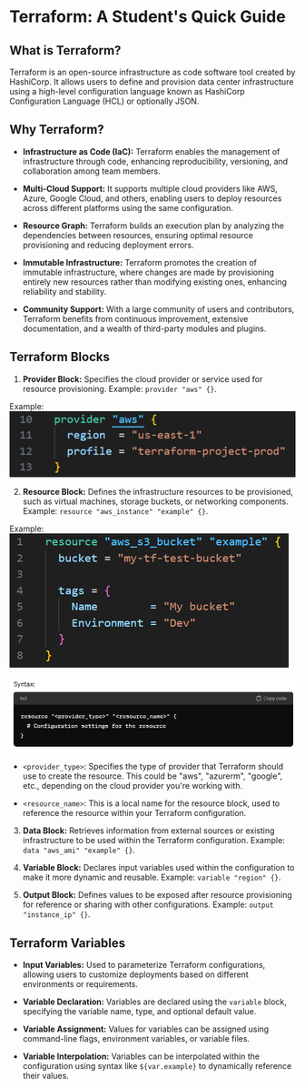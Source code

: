 # Terraform: A Student's Quick Guide

## What is Terraform?

Terraform is an open-source infrastructure as code software tool created by HashiCorp. It allows users to define and provision data center infrastructure using a high-level configuration language known as HashiCorp Configuration Language (HCL) or optionally JSON.

## Why Terraform?

- **Infrastructure as Code (IaC):** Terraform enables the management of infrastructure through code, enhancing reproducibility, versioning, and collaboration among team members.

- **Multi-Cloud Support:** It supports multiple cloud providers like AWS, Azure, Google Cloud, and others, enabling users to deploy resources across different platforms using the same configuration.

- **Resource Graph:** Terraform builds an execution plan by analyzing the dependencies between resources, ensuring optimal resource provisioning and reducing deployment errors.

- **Immutable Infrastructure:** Terraform promotes the creation of immutable infrastructure, where changes are made by provisioning entirely new resources rather than modifying existing ones, enhancing reliability and stability.

- **Community Support:** With a large community of users and contributors, Terraform benefits from continuous improvement, extensive documentation, and a wealth of third-party modules and plugins.

## Terraform Blocks

1. **Provider Block:** Specifies the cloud provider or service used for resource provisioning. Example: `provider "aws" {}`.

Example: ![alt text](image.png)

2. **Resource Block:** Defines the infrastructure resources to be provisioned, such as virtual machines, storage buckets, or networking components. Example: `resource "aws_instance" "example" {}`.

Example: ![alt text](image-1.png)

![alt text](image-2.png)

- `<provider_type>`: Specifies the type of provider that Terraform should use to create the resource. This could be "aws", "azurerm", "google", etc., depending on the cloud provider you're working with.

- `<resource_name>`: This is a local name for the resource block, used to reference the resource within your Terraform configuration.


3. **Data Block:** Retrieves information from external sources or existing infrastructure to be used within the Terraform configuration. Example: `data "aws_ami" "example" {}`.

4. **Variable Block:** Declares input variables used within the configuration to make it more dynamic and reusable. Example: `variable "region" {}`.

5. **Output Block:** Defines values to be exposed after resource provisioning for reference or sharing with other configurations. Example: `output "instance_ip" {}`.

## Terraform Variables

- **Input Variables:** Used to parameterize Terraform configurations, allowing users to customize deployments based on different environments or requirements.

- **Variable Declaration:** Variables are declared using the `variable` block, specifying the variable name, type, and optional default value.

- **Variable Assignment:** Values for variables can be assigned using command-line flags, environment variables, or variable files.

- **Variable Interpolation:** Variables can be interpolated within the configuration using syntax like `${var.example}` to dynamically reference their values.
